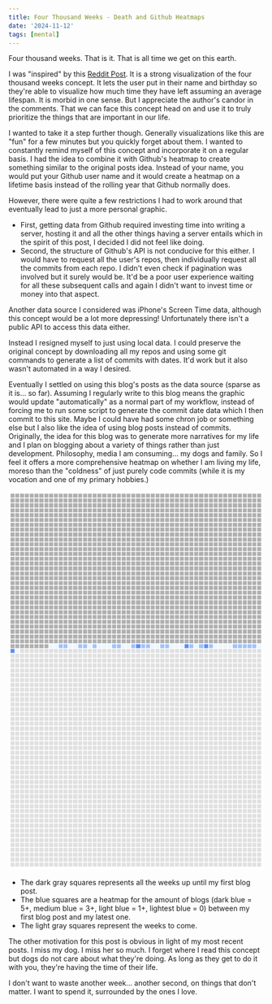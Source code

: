 ```yaml
---
title: Four Thousand Weeks - Death and Github Heatmaps
date: '2024-11-12'
tags: [mental]
---
```


Four thousand weeks. That is it. That is all time we get on this earth. 

I was "inspired" by this [Reddit Post](https://www.reddit.com/r/webdev/comments/1gn24zo/i_probably_only_have_2000_weeks_left_to_live_so_i/).
It is a strong visualization of the four thousand weeks concept. It lets the user put in their name and birthday so they're able to visualize how much time they have left assuming an average lifespan. 
It is morbid in one sense. But I appreciate the author's candor in the comments. That we can face this concept head on and use it to truly prioritize the things that are important in our life. 

I wanted to take it a step further though. Generally visualizations like this are "fun" for a few minutes but you quickly forget about them. I wanted to constantly remind myself of this concept and incorporate it on a regular basis. I had the idea to combine it with Github's heatmap to create something similar to the original posts idea. Instead of your name, you would put your Github user name and it would create a heatmap on a lifetime basis instead of the rolling year that Github normally does. 

However, there were quite a few restrictions I had to work around that eventually lead to just a more personal graphic. 

- First, getting data from Github required investing time into writing a server, hosting it and all the other things having a server entails which in the spirit of this post, I decided I did not feel like doing. 
- Second, the structure of Github's API is not conducive for this either. I would have to request all the user's repos, then individually request all the commits from each repo. I didn't even check if pagination was involved but it surely would be. It'd be a poor user experience waiting for all these subsequent calls and again I didn't want to invest time or money into that aspect. 

Another data source I considered was iPhone's Screen Time data, although this concept would be a lot more depressing! Unfortunately there isn't a public API to access this data either. 

Instead I resigned myself to just using local data. I could preserve the original concept by downloading all my repos and using some git commands to generate a list of commits with dates. It'd work but it also wasn't automated in a way I desired. 

Eventually I settled on using this blog's posts as the data source (sparse as it is... so far). Assuming I regularly write to this blog means the graphic would update "automatically" as a normal part of my workflow, instead of forcing me to run some script to generate the commit date data which I then commit to this site. Maybe I could have had some chron job or something else but I also like the idea of using blog posts instead of commits. Originally, the idea for this blog was to generate more narratives for my life and I plan on blogging about a variety of things rather than just development. Philosophy, media I am consuming... my dogs and family. So I feel it offers a more comprehensive heatmap on whether I am living my life, moreso than the "coldness" of just purely code commits (while it is my vocation and one of my primary hobbies.)

![Four Thousand Weeks](./four-thousand-weeks.png)

- The dark gray squares represents all the weeks up until my first blog post.
- The blue squares are a heatmap for the amount of blogs (dark blue = 5+, medium blue = 3+, light blue = 1+, lightest blue = 0) between my first blog post and my latest one. 
- The light gray squares represent the weeks to come. 

The other motivation for this post is obvious in light of my most recent posts. I miss my dog. I miss her so much. 
I forget where I read this concept but dogs do not care about what they're doing. 
As long as they get to do it with you, they're having the time of their life. 

I don't want to waste another week... another second, on things that don't matter. I want to spend it, surrounded by the ones I love. 